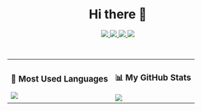 <h1 align="center">Hi there 👋</h1>

<p align="center">
  <a href="your-resume-link">
    <img src="https://img.shields.io/badge/RESUME-black?style=for-the-badge" />
  </a>
  <a href="your-linkedin-link">
    <img src="https://img.shields.io/badge/LINKEDIN-blue?style=for-the-badge&logo=linkedin" />
  </a>
  <a href="your-telegram-link">
    <img src="https://img.shields.io/badge/TELEGRAM-blue?style=for-the-badge&logo=telegram" />
  </a>
  <a href="mailto:your.email@gmail.com">
    <img src="https://img.shields.io/badge/GMAIL-D14836?style=for-the-badge&logo=gmail&logoColor=white" />
  </a>
</p>

<br/>

<div align="center">
  <table>
    <tr>
      <td>
        <h3>🔧 Most Used Languages</h3>
        <img src="https://github-readme-stats.vercel.app/api/top-langs/?username=yourusername&layout=compact&langs_count=10&theme=dark" />
      </td>
      <td>
        <h3>📊 My GitHub Stats</h3>
        <img src="https://github-readme-stats.vercel.app/api?username=yourusername&show_icons=true&theme=dark" />
      </td>
    </tr>
  </table>
</div>
